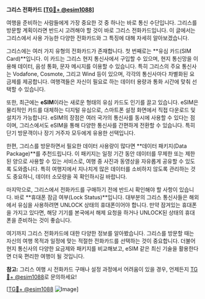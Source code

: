 **그리스 전화카드 [[TG💪+ @esim1088](https://t.me/s/esim1088)]**

여행을 준비하는 사람들에게 가장 중요한 것 중 하나는 바로 통신 수단입니다. 그리스를 방문할 계획이라면 반드시 고려해야 할 것이 바로 그리스 전화카드입니다. 이 글에서는 그리스에서 사용 가능한 다양한 전화카드와 그 특징에 대해 자세히 알아보겠습니다.

그리스에는 여러 가지 유형의 전화카드가 존재합니다. 첫 번째로는 **유심 카드(SIM Card)**입니다. 이 카드는 그리스 현지 통신사에서 구입할 수 있으며, 현지 통신망을 이용해 데이터, 음성 통화, 문자 메시지를 이용할 수 있습니다. 특히 그리스의 주요 통신사는 Vodafone, Cosmote, 그리고 Wind 등이 있으며, 각각의 통신사마다 차별화된 요금제를 제공합니다. 여행객들은 자신이 필요로 하는 데이터 용량과 통화 시간에 맞춰 선택할 수 있습니다.

또한, 최근에는 **eSIM**이라는 새로운 형태의 유심 카드도 인기를 끌고 있습니다. eSIM은 물리적인 카드를 대체하는 디지털 유심으로, 스마트폰 설정 화면에서 직접 다운로드 및 설치가 가능합니다. eSIM의 장점은 여러 국가의 통신사를 동시에 사용할 수 있다는 점이며, 그리스에서도 eSIM을 통해 다양한 통신사를 간편하게 전환할 수 있습니다. 특히 단기 방문객이나 장기 거주자 모두에게 유용한 선택입니다.

한편, 그리스를 방문하면서 필요한 데이터 사용량이 많다면 **데이터 패키지(Data Package)**를 추천드립니다. 이 패키지는 일정 기간 동안 데이터를 무제한 또는 제한된 양으로 사용할 수 있는 서비스로, 여행 중 사진과 동영상을 자유롭게 공유할 수 있도록 도와줍니다. 특히 여행지에서 지나치게 많은 데이터를 소비하지 않도록 관리하는 것도 중요하니, 데이터 소모량을 꼭 확인하시길 바랍니다.

마지막으로, 그리스에서 전화카드를 구매하기 전에 반드시 확인해야 할 사항이 있습니다. 바로 **휴대폰 잠금 여부(Lock Status)**입니다. 대부분의 그리스 통신사들은 해외에서 유심을 사용하려면 UNLOCK 상태의 휴대폰이어야 합니다. 만약 잠겨있는 휴대폰을 가지고 있다면, 해당 기기를 본국에서 해제 요청을 하거나 UNLOCK된 상태의 휴대폰을 준비하는 것이 좋습니다.

여기까지 그리스 전화카드에 대한 다양한 정보를 알아봤습니다. 그리스를 방문할 때는 자신의 여행 목적과 일정에 맞는 적절한 전화카드를 선택하는 것이 중요합니다. 더불어 현지 통신사의 다양한 요금제와 패키지를 비교해보고, eSIM 같은 최신 기술을 활용한다면 더욱 편리한 여행이 될 것입니다.

**참고:** 그리스 여행 시 전화카드 구매나 설정 과정에서 어려움이 있을 경우, 언제든지 [TG💪+ @esim1088](https://t.me/s/esim1088)로 문의하세요!

[[TG💪+ @esim1088](https://t.me/s/esim1088) ![Image](https://i.postimg.cc/Y0z9fWf4/image.png)]